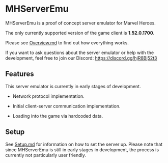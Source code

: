 # MHServerEmu

MHServerEmu is a proof of concept server emulator for Marvel Heroes.

The only currently supported version of the game client is **1.52.0.1700**.

Please see [Overview.md](https://github.com/Crypto137/MHServerEmu/blob/master/docs/Overview.md) to find out how everything works.

If you want to ask questions about the server emulator or help with the development, feel free to join our Discord: https://discord.gg/hjR8Bj52t3

## Features

This server emulator is currently in early stages of development.

- Network protocol implementation.

- Initial client-server communication implementation.

- Loading into the game via hardcoded data.

## Setup

See [Setup.md](https://github.com/Crypto137/MHServerEmu/blob/master/docs/Setup.md) for information on how to set the server up. Please note that since MHServerEmu is still in early stages in development, the process is currently not particularly user friendly.
